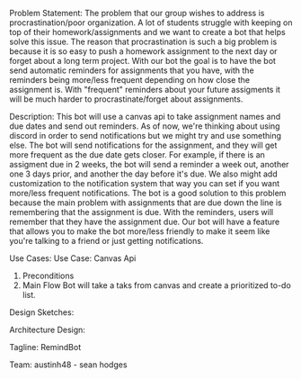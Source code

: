 Problem Statement:
  The problem that our group wishes to address is procrastination/poor organization. A lot of students struggle with keeping on top of their homework/assignments and we want to create a bot that helps solve this issue. The reason that procrastination is such a big problem is because it is so easy to push a homework assignment to the next day or forget about a long term project. With our bot the goal is to have the bot send automatic reminders for assignments that you have, with the reminders being more/less frequent depending on how close the assignment is. With "frequent" reminders about your future assigments it will be much harder to procrastinate/forget about assignments.

Description:
  This bot will use a canvas api to take assignment names and due dates and send out reminders. As of now, we're thinking about using discord in order to send notifications but we might try and use something else. The bot will send notifications for the assignment, and they will get more frequent as the due date gets closer. For example, if there is an assigment due in 2 weeks, the bot will send a reminder a week out, another one 3 days prior, and another the day before it's due. We also might add customization to the notification system that way you can set if you want more/less frequent notifications. The bot is a good solution to this problem because the main problem with assignments that are due down the line is remembering that the assignment is due. With the reminders, users will remember that they have the assignment due. Our bot will have a feature that allows you to make the bot more/less friendly to make it seem like you're talking to a friend or just getting notifications.

Use Cases:
  Use Case: Canvas Api
  1. Preconditions
  2. Main Flow
      Bot will take a taks from canvas and create a prioritized to-do list.

Design Sketches: 


Architecture Design:


Tagline: RemindBot


Team: 
austinh48 - sean hodges
